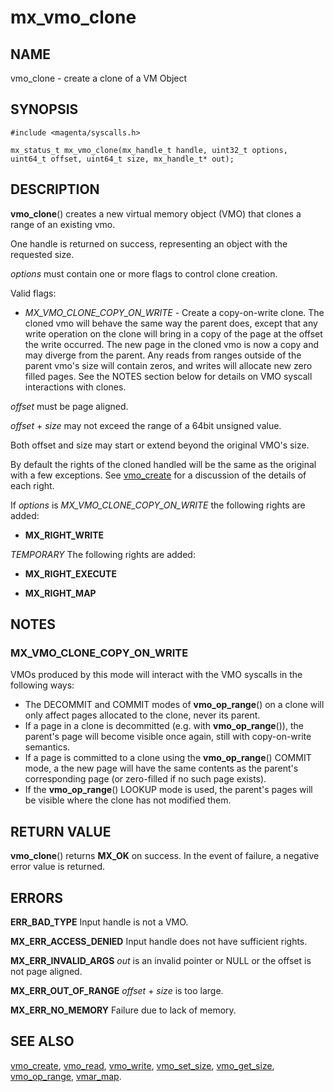 # mx_vmo_clone

## NAME

vmo_clone - create a clone of a VM Object

## SYNOPSIS

```
#include <magenta/syscalls.h>

mx_status_t mx_vmo_clone(mx_handle_t handle, uint32_t options, uint64_t offset, uint64_t size, mx_handle_t* out);

```

## DESCRIPTION

**vmo_clone**() creates a new virtual memory object (VMO) that clones a range
of an existing vmo.

One handle is returned on success, representing an object with the requested
size.

*options* must contain one or more flags to control clone creation.

Valid flags:

- *MX_VMO_CLONE_COPY_ON_WRITE* - Create a copy-on-write clone. The cloned vmo will
behave the same way the parent does, except that any write operation on the clone
will bring in a copy of the page at the offset the write occurred. The new page in
the cloned vmo is now a copy and may diverge from the parent. Any reads from
ranges outside of the parent vmo's size will contain zeros, and writes will
allocate new zero filled pages.  See the NOTES section below for details on
VMO syscall interactions with clones.

*offset* must be page aligned.

*offset* + *size* may not exceed the range of a 64bit unsigned value.

Both offset and size may start or extend beyond the original VMO's size.

By default the rights of the cloned handled will be the same as the
original with a few exceptions. See [vmo_create](vmo_create.md) for a
discussion of the details of each right.

If *options* is *MX_VMO_CLONE_COPY_ON_WRITE* the following rights are added:

- **MX_RIGHT_WRITE**

*TEMPORARY* The following rights are added:

- **MX_RIGHT_EXECUTE**

- **MX_RIGHT_MAP**

## NOTES

### MX_VMO_CLONE_COPY_ON_WRITE

VMOs produced by this mode will interact with the VMO syscalls in the following
ways:

- The DECOMMIT and COMMIT modes of **vmo_op_range**() on a clone will only affect pages
  allocated to the clone, never its parent.
- If a page in a clone is decommitted (e.g. with **vmo_op_range**()), the parent's page will
  become visible once again, still with copy-on-write semantics.
- If a page is committed to a clone using the **vmo_op_range**() COMMIT mode, a
  the new page will have the same contents as the parent's corresponding page
  (or zero-filled if no such page exists).
- If the **vmo_op_range**() LOOKUP mode is used, the parent's pages will be visible
  where the clone has not modified them.

## RETURN VALUE

**vmo_clone**() returns **MX_OK** on success. In the event
of failure, a negative error value is returned.

## ERRORS

**ERR_BAD_TYPE**  Input handle is not a VMO.

**MX_ERR_ACCESS_DENIED**  Input handle does not have sufficient rights.

**MX_ERR_INVALID_ARGS**  *out* is an invalid pointer or NULL
or the offset is not page aligned.

**MX_ERR_OUT_OF_RANGE**  *offset* + *size* is too large.

**MX_ERR_NO_MEMORY**  Failure due to lack of memory.

## SEE ALSO

[vmo_create](vmo_create.md),
[vmo_read](vmo_read.md),
[vmo_write](vmo_write.md),
[vmo_set_size](vmo_set_size.md),
[vmo_get_size](vmo_get_size.md),
[vmo_op_range](vmo_op_range.md),
[vmar_map](vmar_map.md).

